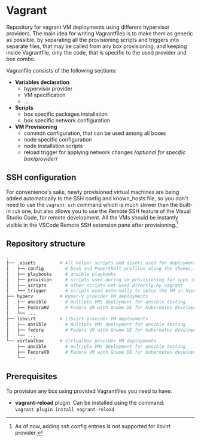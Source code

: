 # Vagrant

Repository for vagrant VM deployments using different hypervisor providers.
The main idea for writing Vagrantfiles is to make them as generic as possible, by separating all the provisioning scripts and triggers into separate files, that may be called from any box provisioning, and keeping inside Vagrantfile, only the code, that is specific to the used provider and box combo.

Vagranfile consists of the following sections:

- **Variables declaration**
  - hypervisor provider
  - VM specification
  - ...
- **Scripts**
  - box specific packages installation
  - box specific network configuration
- **VM Provisioning**
  - common configuration, that can be used among all boxes
  - node specific configuration
  - node installation scripts
  - reload trigger for applying network changes /*optional for specific box/provider*/

## SSH configuration

For convenience's sake, newly provisioned virtual machines are being added automatically to the SSH config and known_hosts file, so you don't need to use the `vagrant ssh` command which is much slower than the built-in `ssh` one, but also allows you to use the Remote SSH feature of the Visual Studio Code, for remote development. All the VMs should be instantly visible in the VSCode Remote SSH extension pane after provisioning.[^1]

## Repository structure

``` sh
.
├── .assets         # All helper scripts and assets used for deployments
│   ├── config        # bash and PowerShell profiles along the themes, aliases, etc...
│   ├── playbooks     # ansible playbooks
│   ├── provision     # scripts used during vm provisioning for apps install, os setup, etc...
│   ├── scripts       # other scripts not used directly by vagrant
│   └── trigger       # scripts used externally to setup the VM in hypervisor, etc...
├── hyperv          # Hyper-V provider VM deployments
│   ├── ansible       # multiple VMs deployment for ansible testing
│   ├── FedoraHV      # Fedora VM with Gnome DE for kubernetes development
│   └── ...
├── libvirt         # libvirt provider VM deployments
│   ├── ansible       # multiple VMs deployment for ansible testing
│   ├── fedora        # Fedora VM with Gnome DE for kubernetes development
│   └── ...
└── virtualbox      # VirtualBox provider VM deployments
    ├── ansible       # multiple VMs deployment for ansible testing
    ├── FedoraVB      # Fedora VM with Gnome DE for kubernetes development
    └── ...
```

## Prerequisites

To provision any box using provided Vagrantfiles you need to have:

- **vagrant-reload** plugin. Can be installed using the command:\
  `vagrant plugin install vagrant-reload`

[^1]: As of now, adding ssh config entries is not supported for libvirt provider.
